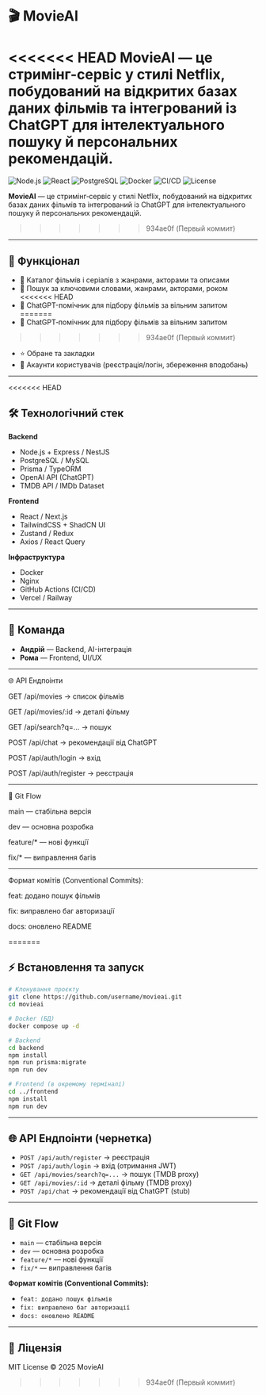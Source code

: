 # 🎬 MovieAI

<<<<<<< HEAD
**MovieAI** — це стримінг-сервіс у стилі Netflix, побудований на відкритих базах даних фільмів та інтегрований із ChatGPT для інтелектуального пошуку й персональних рекомендацій.
=======
![Node.js](https://img.shields.io/badge/Node.js-18.x-green?logo=node.js&logoColor=white)
![React](https://img.shields.io/badge/React-18-blue?logo=react&logoColor=white)
![PostgreSQL](https://img.shields.io/badge/PostgreSQL-15-blue?logo=postgresql&logoColor=white)
![Docker](https://img.shields.io/badge/Docker-enabled-blue?logo=docker&logoColor=white)
![CI/CD](https://img.shields.io/badge/GitHub_Actions-CI%2FCD-lightgrey?logo=githubactions&logoColor=white)
![License](https://img.shields.io/badge/license-MIT-green)

**MovieAI** — це стримінг‑сервіс у стилі Netflix, побудований на відкритих базах даних фільмів та інтегрований із ChatGPT для інтелектуального пошуку й персональних рекомендацій.
>>>>>>> 934ae0f (Первый коммит)

---

## 🚀 Функціонал
- 📂 Каталог фільмів і серіалів з жанрами, акторами та описами  
- 🔎 Пошук за ключовими словами, жанрами, акторами, роком  
<<<<<<< HEAD
- 🤖 ChatGPT-помічник для підбору фільмів за вільним запитом  
=======
- 🤖 ChatGPT‑помічник для підбору фільмів за вільним запитом  
>>>>>>> 934ae0f (Первый коммит)
- ⭐ Обране та закладки  
- 👤 Акаунти користувачів (реєстрація/логін, збереження вподобань)  

---

<<<<<<< HEAD
## 🛠️ Технологічний стек
**Backend**
- Node.js + Express / NestJS  
- PostgreSQL / MySQL  
- Prisma / TypeORM  
- OpenAI API (ChatGPT)  
- TMDB API / IMDb Dataset  

**Frontend**
- React / Next.js  
- TailwindCSS + ShadCN UI  
- Zustand / Redux  
- Axios / React Query  

**Інфраструктура**
- Docker  
- Nginx  
- GitHub Actions (CI/CD)  
- Vercel / Railway  

---

## 👥 Команда
- **Андрій** — Backend, AI-інтеграція  
- **Рома** — Frontend, UI/UX  

---

🌐 API Ендпоінти

GET /api/movies → список фільмів

GET /api/movies/:id → деталі фільму

GET /api/search?q=... → пошук

POST /api/chat → рекомендації від ChatGPT

POST /api/auth/login → вхід

POST /api/auth/register → реєстрація

---

📌 Git Flow

main — стабільна версія

dev — основна розробка

feature/* — нові функції

fix/* — виправлення багів

---

Формат комітів (Conventional Commits):

feat: додано пошук фільмів

fix: виправлено баг авторизації

docs: оновлено README

=======
## ⚡ Встановлення та запуск
```bash
# Клонування проєкту
git clone https://github.com/username/movieai.git
cd movieai

# Docker (БД)
docker compose up -d

# Backend
cd backend
npm install
npm run prisma:migrate
npm run dev

# Frontend (в окремому терміналі)
cd ../frontend
npm install
npm run dev
```

---

## 🌐 API Ендпоінти (чернетка)
- `POST /api/auth/register` → реєстрація  
- `POST /api/auth/login` → вхід (отримання JWT)  
- `GET /api/movies/search?q=...` → пошук (TMDB proxy)  
- `GET /api/movies/:id` → деталі фільму (TMDB proxy)  
- `POST /api/chat` → рекомендації від ChatGPT (stub)  

---

## 📌 Git Flow
- `main` — стабільна версія  
- `dev` — основна розробка  
- `feature/*` — нові функції  
- `fix/*` — виправлення багів  

**Формат комітів (Conventional Commits):**
- `feat: додано пошук фільмів`  
- `fix: виправлено баг авторизації`  
- `docs: оновлено README`  

---

## 📜 Ліцензія
MIT License © 2025 MovieAI
>>>>>>> 934ae0f (Первый коммит)
